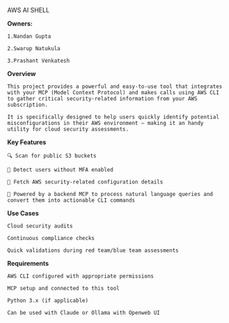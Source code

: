 AWS AI SHELL

**Owners:**

    1.Nandan Gupta
    
    2.Swarup Natukula
    
    3.Prashant Venkatesh

**Overview**

    This project provides a powerful and easy-to-use tool that integrates with your MCP (Model Context Protocol) and makes calls using AWS CLI to gather critical security-related information from your AWS subscription.
    
    It is specifically designed to help users quickly identify potential misconfigurations in their AWS environment — making it an handy utility for cloud security assessments.

**Key Features**

    🔍 Scan for public S3 buckets
    
    🔐 Detect users without MFA enabled
    
    🧾 Fetch AWS security-related configuration details

    🧠 Powered by a backend MCP to process natural language queries and convert them into actionable CLI commands

**Use Cases**

    Cloud security audits
    
    Continuous compliance checks
    
    Quick validations during red team/blue team assessments

**Requirements**

    AWS CLI configured with appropriate permissions
    
    MCP setup and connected to this tool
    
    Python 3.x (if applicable)

    Can be used with Claude or Ollama with Openweb UI
